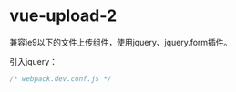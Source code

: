 # vue-upload-2

兼容ie9以下的文件上传组件，使用jquery、jquery.form插件。

引入jquery：
```js
/* webpack.dev.conf.js */
```